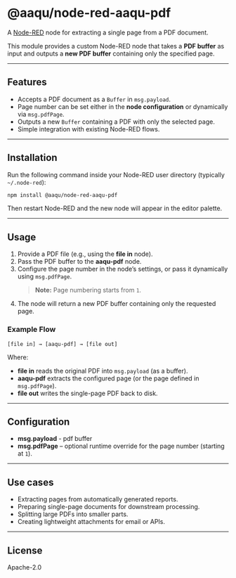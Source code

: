 # @aaqu/node-red-aaqu-pdf

A [Node-RED](https://nodered.org/) node for extracting a single page from a PDF document.

This module provides a custom Node-RED node that takes a **PDF buffer** as input and outputs a **new PDF buffer** containing only the specified page.

---

## Features

- Accepts a PDF document as a `Buffer` in `msg.payload`.
- Page number can be set either in the **node configuration** or dynamically via `msg.pdfPage`.
- Outputs a new `Buffer` containing a PDF with only the selected page.
- Simple integration with existing Node-RED flows.

---

## Installation

Run the following command inside your Node-RED user directory (typically `~/.node-red`):

```bash
npm install @aaqu/node-red-aaqu-pdf
```

Then restart Node-RED and the new node will appear in the editor palette.

---

## Usage

1. Provide a PDF file (e.g., using the **file in** node).
2. Pass the PDF buffer to the **aaqu-pdf** node.
3. Configure the page number in the node’s settings, or pass it dynamically using `msg.pdfPage`.
   > **Note:** Page numbering starts from `1`.
4. The node will return a new PDF buffer containing only the requested page.

### Example Flow

```text
[file in] → [aaqu-pdf] → [file out]
```

Where:
- **file in** reads the original PDF into `msg.payload` (as a buffer).
- **aaqu-pdf** extracts the configured page (or the page defined in `msg.pdfPage`).
- **file out** writes the single-page PDF back to disk.

---

## Configuration

- **msg.payload** - pdf buffer
- **msg.pdfPage** – optional runtime override for the page number (starting at `1`).

---

## Use cases

- Extracting pages from automatically generated reports.
- Preparing single-page documents for downstream processing.
- Splitting large PDFs into smaller parts.
- Creating lightweight attachments for email or APIs.

---

## License

Apache-2.0 
